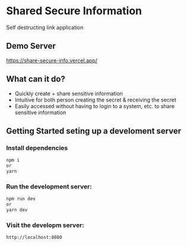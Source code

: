 # Shared Secure Information 
Self destructing link application

## Demo Server
https://share-secure-info.vercel.app/

## What can it do?
* Quickly create + share sensitive information
* Intuitive for both person creating the secret & receiving the secret
* Easily accessed without having to login to a system, etc. to share sensitive information

## Getting Started seting up a develoment server

### Install dependencies

```bash
npm i
or
yarn
```

### Run the development server:

```bash
npm run dev
or
yarn dev
```

### Visit the developm server:

```
http://localhost:8080
```
